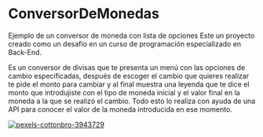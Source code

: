 <h1> ConversorDeMonedas</h1> 

Ejemplo de un conversor de moneda con lista de opciones
Este un proyecto creado como un desafío en un curso de programación especializado en Back-End.

Es un conversor de divisas que te presenta un menú con las opciones de cambio especificadas, después de escoger el cambio que quieres realizar te pide el monto para cambiar y al final muestra una leyenda que te dice el monto que introdujiste con el tipo de moneda inicial y el valor final en la moneda a la que se realizó el cambio. Todo esto lo realiza con ayuda de una API para conocer el valor de la moneda introducida en ese momento. 



[![pexels-cottonbro-3943729](https://github.com/RosaGnzlz/ConversorDeMonedas/assets/161905046/42e60be9-1787-4f21-a724-02ae50ef6fbf)](https://images.pexels.com/photos/7763040/pexels-photo-7763040.jpeg?auto=compress&cs=tinysrgb&w=1260&h=750&dpr=1)
